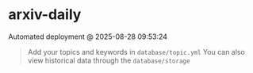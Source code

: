 # arxiv-daily
 Automated deployment @ 2025-08-28 09:53:24
> Add your topics and keywords in `database/topic.yml` 
> You can also view historical data through the `database/storage` 

